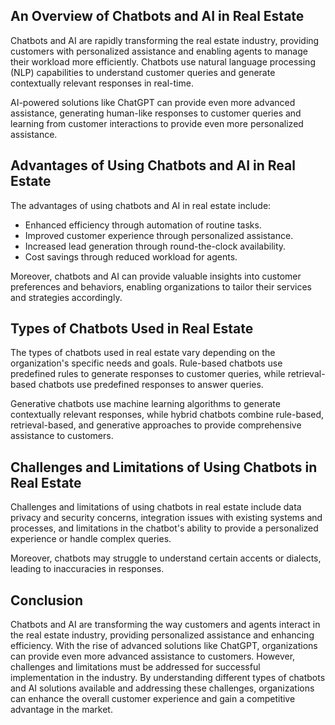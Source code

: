 
An Overview of Chatbots and AI in Real Estate
---------------------------------------------

Chatbots and AI are rapidly transforming the real estate industry, providing customers with personalized assistance and enabling agents to manage their workload more efficiently. Chatbots use natural language processing (NLP) capabilities to understand customer queries and generate contextually relevant responses in real-time.

AI-powered solutions like ChatGPT can provide even more advanced assistance, generating human-like responses to customer queries and learning from customer interactions to provide even more personalized assistance.

Advantages of Using Chatbots and AI in Real Estate
--------------------------------------------------

The advantages of using chatbots and AI in real estate include:

* Enhanced efficiency through automation of routine tasks.
* Improved customer experience through personalized assistance.
* Increased lead generation through round-the-clock availability.
* Cost savings through reduced workload for agents.

Moreover, chatbots and AI can provide valuable insights into customer preferences and behaviors, enabling organizations to tailor their services and strategies accordingly.

Types of Chatbots Used in Real Estate
-------------------------------------

The types of chatbots used in real estate vary depending on the organization's specific needs and goals. Rule-based chatbots use predefined rules to generate responses to customer queries, while retrieval-based chatbots use predefined responses to answer queries.

Generative chatbots use machine learning algorithms to generate contextually relevant responses, while hybrid chatbots combine rule-based, retrieval-based, and generative approaches to provide comprehensive assistance to customers.

Challenges and Limitations of Using Chatbots in Real Estate
-----------------------------------------------------------

Challenges and limitations of using chatbots in real estate include data privacy and security concerns, integration issues with existing systems and processes, and limitations in the chatbot's ability to provide a personalized experience or handle complex queries.

Moreover, chatbots may struggle to understand certain accents or dialects, leading to inaccuracies in responses.

Conclusion
----------

Chatbots and AI are transforming the way customers and agents interact in the real estate industry, providing personalized assistance and enhancing efficiency. With the rise of advanced solutions like ChatGPT, organizations can provide even more advanced assistance to customers. However, challenges and limitations must be addressed for successful implementation in the industry. By understanding different types of chatbots and AI solutions available and addressing these challenges, organizations can enhance the overall customer experience and gain a competitive advantage in the market.
